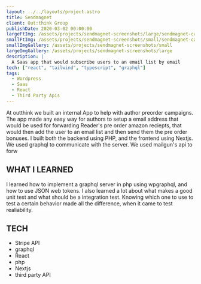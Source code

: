```yaml
---
layout: ../../layouts/project.astro
title: Sendmagnet
client: Out:think Group
publishDate: 2020-03-02 00:00:00
largeFtImg: /assets/projects/sendmagnet-screenshots/large/sendmagnet-campaign-overview.webp
smallFtImg: /assets/projects/sendmagnet-screenshots/small/sendmagnet-campaign-overview.webp
smallImgGallery: /assets/projects/sendmagnet-screenshots/small
largeImgGallery: /assets/projects/sendmagnet-screenshots/large
description: |
  A Saas app that would subscribe users to an email list by email
tech: ["react", "tailwind", "typescript", "graphql"]
tags:
  - Wordpress
  - Saas
  - React
  - Third Party Apis
---
```


At outthink we built an internal App to help with author preorder campaigns. The app made any easy way for authors
to setup a email address that would be used for forwarding Reader's pre order amazon reciepts, that would then add
the user to an email list and then send them the pre order bonuses. I built both the backend using PHP, and the
frontend using Nextjs. We used graphql to communicate with the server. We used mailgun's api to forw

## WHAT I LEARNED

I learned how to implement a graphql server in php using wpgraphql, and how to use JSON web tokens. I also learned
a lot about what makes a good unit test and what should be a integration test. Knowing which one to use to test a
certain behavior made all the difference, when it came to test realiability.

## TECH

- Stripe API
- graphql
- React
- php
- Nextjs
- third party API
